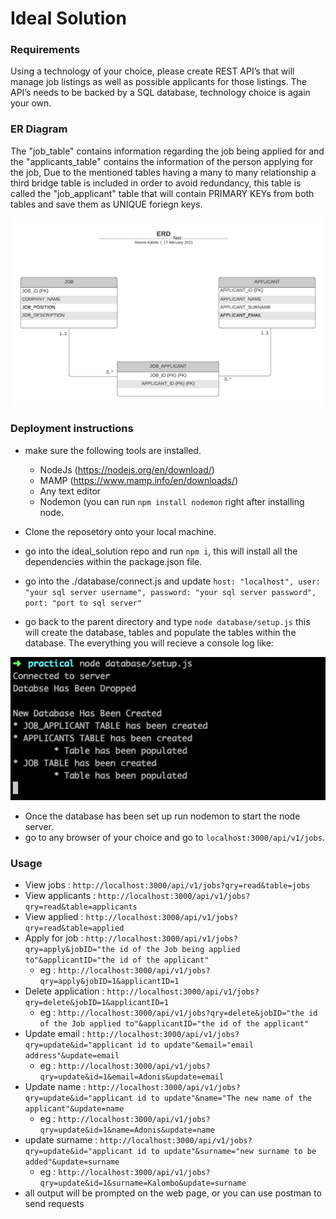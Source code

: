 # **Ideal Solution**

### Requirements

Using a technology of your choice, please create REST API’s that will manage job listings as well as possible applicants for those listings. The API’s needs to be backed by a SQL database, technology choice is again your own.

### ER Diagram

The "job_table" contains information regarding the job being applied for and the "applicants_table" contains the information of the person applying for the job, Due to the mentioned tables having a many to many relationship a third bridge table is included in order to avoid redundancy, this table is called the "job_applicant" table that will contain PRIMARY KEYs from both tables and save them as UNIQUE foriegn keys.

![ERD](https://github.com/Kahila/Ideal_Solution/blob/main/documentation/Job_Centre.png)

### Deployment instructions

- make sure the following tools are installed.
  - NodeJs (https://nodejs.org/en/download/)
  - MAMP (https://www.mamp.info/en/downloads/)
  - Any text editor
  - Nodemon (you can run `npm install nodemon` right after installing node.

- Clone the reposetory onto your local machine.
- go into the ideal_solution repo and run `npm i`, this will install all the dependencies within the package.json file.
- go into the ./database/connect.js and update `host: "localhost",
        user: "your sql server username",
        password: "your sql server password",
        port: "port to sql server"`
- go back to the parent directory and type `node database/setup.js` this will create the database, tables and populate the tables within the database. The everything you will recieve a console log like:

![output](https://github.com/Kahila/Ideal_Solution/blob/main/screen_shots/setup.PNG)

- Once the database has been set up run nodemon to start the node server.
- go to any browser of your choice and go to `localhost:3000/api/v1/jobs`.

### Usage

- View jobs : `http://localhost:3000/api/v1/jobs?qry=read&table=jobs`
- View applicants : `http://localhost:3000/api/v1/jobs?qry=read&table=applicants`
- View applied : `http://localhost:3000/api/v1/jobs?qry=read&table=applied`
- Apply for job : `http://localhost:3000/api/v1/jobs?qry=apply&jobID="the id of the Job being applied to"&applicantID="the id of the applicant"`
    - eg : `http://localhost:3000/api/v1/jobs?qry=apply&jobID=1&applicantID=1`
- Delete application : `http://localhost:3000/api/v1/jobs?qry=delete&jobID=1&applicantID=1`
    - eg : `http://localhost:3000/api/v1/jobs?qry=delete&jobID="the id of the Job applied to"&applicantID="the id of the applicant"`
- Update email : `http://localhost:3000/api/v1/jobs?qry=update&id="applicant id to update"&email="email address"&update=email`
    - eg : `http://localhost:3000/api/v1/jobs?qry=update&id=1&email=Adonis&update=email`
- Update name : `http://localhost:3000/api/v1/jobs?qry=update&id="applicant id to update"&name="The new name of the applicant"&update=name`
    - eg : `http://localhost:3000/api/v1/jobs?qry=update&id=1&name=Adonis&update=name`
- update surname : `http://localhost:3000/api/v1/jobs?qry=update&id="applicant id to update"&surname="new surname to be added"&update=surname`
    - eg : `http://localhost:3000/api/v1/jobs?qry=update&id=1&surname=Kalombo&update=surname`
- all output will be prompted on the web page, or you can use postman to send requests



